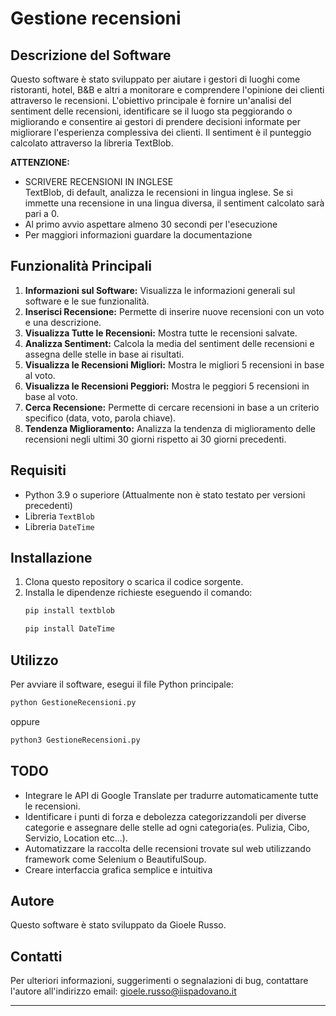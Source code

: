 # Gestione recensioni

## Descrizione del Software

Questo software è stato sviluppato per aiutare i gestori di luoghi come ristoranti, hotel, B&B e altri a monitorare e comprendere l'opinione dei clienti attraverso le recensioni. L'obiettivo principale è fornire un'analisi del sentiment delle recensioni, identificare se il luogo sta peggiorando o migliorando e consentire ai gestori di prendere decisioni informate per migliorare l'esperienza complessiva dei clienti. Il sentiment è il punteggio calcolato attraverso la libreria TextBlob.

**ATTENZIONE:**  
- SCRIVERE RECENSIONI IN INGLESE  
TextBlob, di default, analizza le recensioni in lingua inglese. Se si immette una recensione in una lingua diversa, il sentiment calcolato sarà pari a 0.
- Al primo avvio aspettare almeno 30 secondi per l'esecuzione
- Per maggiori informazioni guardare la documentazione
## Funzionalità Principali

1. **Informazioni sul Software:** Visualizza le informazioni generali sul software e le sue funzionalità.
2. **Inserisci Recensione:** Permette di inserire nuove recensioni con un voto e una descrizione.
3. **Visualizza Tutte le Recensioni:** Mostra tutte le recensioni salvate.
4. **Analizza Sentiment:** Calcola la media del sentiment delle recensioni e assegna delle stelle in base ai risultati.
5. **Visualizza le Recensioni Migliori:** Mostra le migliori 5 recensioni in base al voto.
6. **Visualizza le Recensioni Peggiori:** Mostra le peggiori 5 recensioni in base al voto.
7. **Cerca Recensione:** Permette di cercare recensioni in base a un criterio specifico (data, voto, parola chiave).
8. **Tendenza Miglioramento:** Analizza la tendenza di miglioramento delle recensioni negli ultimi 30 giorni rispetto ai 30 giorni precedenti.

## Requisiti

- Python 3.9 o superiore (Attualmente non è stato testato per versioni precedenti)
- Libreria `TextBlob` 
- Libreria `DateTime`
## Installazione

1. Clona questo repository o scarica il codice sorgente.
2. Installa le dipendenze richieste eseguendo il comando:
   ```bash
   pip install textblob
   ```
   ```bash
   pip install DateTime
   ```
## Utilizzo

Per avviare il software, esegui il file Python principale:
```bash
python GestioneRecensioni.py
```
oppure 
```bash
python3 GestioneRecensioni.py
```

## TODO

- Integrare le API di Google Translate per tradurre automaticamente tutte le recensioni.
- Identificare i punti di forza e debolezza categorizzandoli per diverse categorie e assegnare delle stelle ad ogni categoria(es. Pulizia, Cibo, Servizio, Location etc...).
- Automatizzare la raccolta delle recensioni trovate sul web utilizzando framework come Selenium o BeautifulSoup.
- Creare interfaccia grafica semplice e intuitiva

## Autore

Questo software è stato sviluppato da Gioele Russo.

## Contatti

Per ulteriori informazioni, suggerimenti o segnalazioni di bug, contattare l'autore all'indirizzo email: gioele.russo@iispadovano.it

---
